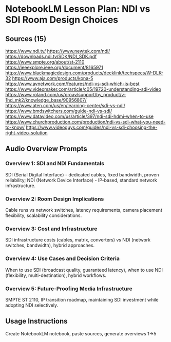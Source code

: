 # NotebookLM Lesson Plan: NDI vs SDI Room Design Choices

## Sources (15)

https://www.ndi.tv/
https://www.newtek.com/ndi/
https://downloads.ndi.tv/SDK/NDI_SDK.pdf
https://www.smpte.org/about/st-2110
https://ieeexplore.ieee.org/document/8165971
https://www.blackmagicdesign.com/products/decklink/techspecs/W-DLK-32
https://www.aja.com/products/kona-5
https://www.avnetwork.com/features/ndi-vs-sdi-which-is-best
https://www.videomaker.com/article/c05/19720-understanding-sdi-video
https://www.roland.com/us/proav/support/by_product/v-1hd_mk2/knowledge_base/90956807/
https://www.aten.com/us/en/learning-center/sdi-vs-ndi/
https://www.bmdswitchers.com/guide-ndi-vs-sdi/
https://www.datavideo.com/us/article/397/ndi-sdi-hdmi-when-to-use
https://www.churchproduction.com/production/ndi-vs-sdi-what-you-need-to-know/
https://www.videoguys.com/guides/ndi-vs-sdi-choosing-the-right-video-solution

## Audio Overview Prompts
### Overview 1: SDI and NDI Fundamentals
SDI (Serial Digital Interface) - dedicated cables, fixed bandwidth, proven reliability; NDI (Network Device Interface) - IP-based, standard network infrastructure.
### Overview 2: Room Design Implications
Cable runs vs network switches, latency requirements, camera placement flexibility, scalability considerations.
### Overview 3: Cost and Infrastructure
SDI infrastructure costs (cables, matrix, converters) vs NDI (network switches, bandwidth), hybrid approaches.
### Overview 4: Use Cases and Decision Criteria
When to use SDI (broadcast quality, guaranteed latency), when to use NDI (flexibility, multi-destination), hybrid workflows.
### Overview 5: Future-Proofing Media Infrastructure
SMPTE ST 2110, IP transition roadmap, maintaining SDI investment while adopting NDI selectively.

## Usage Instructions
Create NotebookLM notebook, paste sources, generate overviews 1→5
